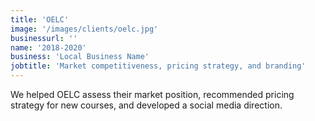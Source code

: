 ```yaml
---
title: 'OELC'
image: '/images/clients/oelc.jpg'
businessurl: ''
name: '2018-2020'
business: 'Local Business Name'
jobtitle: 'Market competitiveness, pricing strategy, and branding'
---
```


We helped OELC assess their market position, recommended pricing strategy for new courses, and developed a social media direction.   
